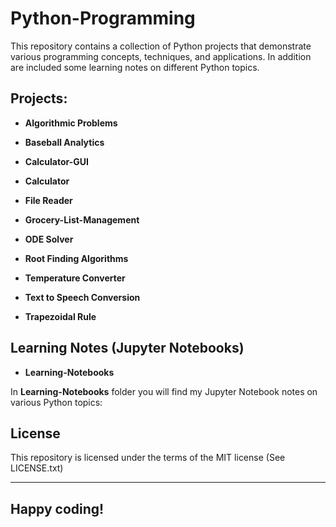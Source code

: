 # Python-Programming

This repository contains a collection of Python projects that demonstrate various programming concepts, techniques, and applications. In addition are included some learning notes 
on different Python topics. 

## Projects:

- **Algorithmic Problems**

- **Baseball Analytics**

- **Calculator-GUI**
  
- **Calculator**

- **File Reader**

- **Grocery-List-Management**

- **ODE Solver**

- **Root Finding Algorithms**

- **Temperature Converter**

- **Text to Speech Conversion**

- **Trapezoidal Rule**



## Learning Notes (Jupyter Notebooks)

- **Learning-Notebooks**

In **Learning-Notebooks** folder you will find my Jupyter Notebook notes on various Python topics:



## License

This repository is licensed under the terms of the MIT license (See LICENSE.txt)



---

## **Happy coding!**
